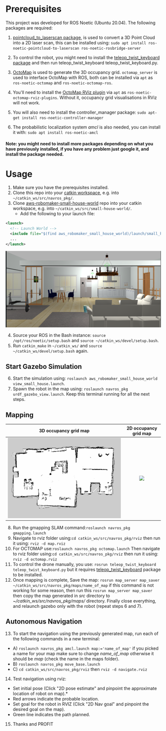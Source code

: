 # Prerequisites

This project was developed for ROS Noetic (Ubuntu 20.04). The following
packages are required:
1. [pointcloud_to_laserscan package](http://wiki.ros.org/pointcloud_to_laserscan), is used to convert a 3D Point Cloud into a 2D laser scan, this can be installed using: `sudo apt install ros-noetic-pointcloud-to-laserscan ros-noetic-rosbridge-server`
2. To control the robot, you might need to install the [teleop_twist_keyboard package](http://wiki.ros.org/teleop_twist_keyboard) and then run teleop_twist_keyboard teleop_twist_keyboard.py.
3. [OctoMap](http://wiki.ros.org/octomap) is used to generate the 3D occupancy
   grid. `octomap_server` is used to interface OctoMap with ROS, both can be
   installed via `apt` as `ros-noetic-octomap` and `ros-noetic-octomap-ros`.

4. You'll need to install the [OctoMap RViz
   plugin](https://github.com/OctoMap/octomap_rviz_plugins) via `apt` as
   `ros-noetic-octomap-rviz-plugins`. Without it, occupancy grid
   visualisations in RViz will not work.
5. You will also need to install the controller_manager package: `sudo apt-get install ros-noetic-controller-manager`
6. The probabilistic localization system *amcl* is also needed, you can install it with: `sudo apt install ros-noetic-amcl`

#### Note: you might need to install more packages depending on what you have previously installed, if you have any problem just google it, and install the package needed.

# Usage
1. Make sure you have the prerequisites installed.
2. Clone this repo into your [catkin workspace](http://wiki.ros.org/catkin/Tutorials/create_a_workspace), e.g.
   into `~/catkin_ws/src/navros_pkg/`.
3. Clone [aws-robomaker-small-house-world](https://github.com/aws-robotics/aws-robomaker-small-house-world) repo into your catkin workspace, e.g.
   into `~/catkin_ws/src/small-house-world/`.
   * Add the following to your launch file:
```xml
<launch>
  <!-- Launch World -->
  <include file="$(find aws_robomaker_small_house_world)/launch/small_house.launch"/>
  ...
</launch>
```
![](./navros_pkg/screenshots/small_house.png)

4. Source your ROS in the Bash instance: `source
   /opt/ros/noetic/setup.bash` and `source ~/catkin_ws/devel/setup.bash`.
5. Run `catkin_make` in `~/catkin_ws/` and `source
   ~/catkin_ws/devel/setup.bash` again.   
   
## Start Gazebo Simulation
6. Start the simulation using: `roslaunch aws_robomaker_small_house_world view_small_house.launch`.
7. Spawn the robot in the map using: `roslaunch navros_pkg urdf_gazebo_view.launch`.
Keep this terminal running for all the next steps.

## Mapping
3D occupancy grid map            |  2D occupancy grid map
:-------------------------:|:-------------------------:
![](./navros_pkg/screenshots/grid_slam.png)  |  ![](./navros_pkg/screenshots/map_slam.jpg)

8. Run the gmapping SLAM command:`roslaunch navros_pkg gmapping.launch`
9. Navigate to rviz folder using:`cd catkin_ws/src/navros_pkg/rviz` then run it using: `rviz -d map.rviz`
10. For OCTOMAP use:`roslaunch navros_pkg octomap.launch`
Then navigate to rviz folder using:`cd catkin_ws/src/navros_pkg/rviz` then run it using: `rviz -d octomap.rviz`
11. To control the drone manually, you use: `rosrun teleop_twist_keyboard teleop_twist_keyboard.py` but it requires [teleop_twist_keyboard](http://wiki.ros.org/teleop_twist_keyboard) package to be installed.
12. Once mapping is complete, Save the map: `rosrun map_server map_saver ~/catkin_ws/src/navros_pkg/maps/name_of_map`
if this command is not working for some reason, then run this `rosrun map_server map_saver` then copy the map generated in *src* directory to *~/catkin_ws/src/navros_pkg/maps/* directory.
Finally close everything, and relaunch gazebo only with the robot (repeat steps 6 and 7).

## Autonomous Navigation
13. To start the navigation using the previously generated map, run each of the following commands in a new terminal:
* A) `roslaunch navros_pkg amcl.launch map:='name_of_map'` if you picked a name for your map make sure to change *name_of_map* otherwise it should be *map* (check the name in the maps folder).
* B) `roslaunch navros_pkg move_base.launch`
* C) `cd catkin_ws/src/navros_pkg/rviz` then `rviz -d navigate.rviz`

14. Test navigation using rviz:
* Set initial pose (Click "2D pose estimate" and pinpoint the approximate location of robot on map).*
* Red arrows indicate the probable location.
* Set goal for the robot in RVIZ (Click "2D Nav goal" and pinpoint the desired goal on the map).
* Green line indicates the path planned.

15. Thanks and PROFIT



